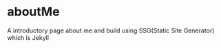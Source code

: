 # aboutMe
 A introductory page about me and build using SSG(Static Site Generator)  which is Jekyll
